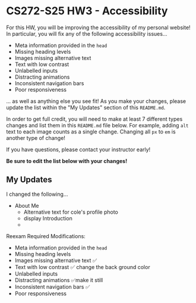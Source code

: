 # CS272-S25 HW3 - Accessibility

For this HW, you will be improving the accessibility of my personal website! In particular, you will fix any of the following accessibility issues...

 - Meta information provided in the `head`
 - Missing heading levels
 - Images missing alternative text
 - Text with low contrast
 - Unlabelled inputs
 - Distracting animations
 - Inconsistent navigation bars
 - Poor responsiveness

... as well as anything else you see fit! As you make your changes, please update the list within the "My Updates" section of this `README.md`.

In order to get full credit, you will need to make at least 7 different types changes and list them in this `README.md` file below. For example, adding `alt` text to each image counts as a single change. Changing all `px` to `em` is another type of change!

If you have questions, please contact your instructor early!

**Be sure to edit the list below with your changes!**

## My Updates

I changed the following...
 - About Me
    - Alternative text for cole's profile photo
    - display Introduction
    - 


Reexam Required Modifications:
 - Meta information provided in the `head`
 - Missing heading levels
 - Images missing alternative text ✅
 - Text with low contrast ✅ change the back ground color
 - Unlabelled inputs
 - Distracting animations ✅make it still
 - Inconsistent navigation bars ✅
 - Poor responsiveness
